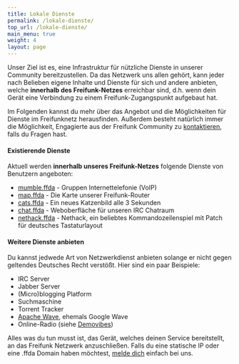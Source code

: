 ```yaml
---
title: Lokale Dienste
permalink: /lokale-dienste/
top_url: /lokale-dienste/
main_menu: true
weight: 4
layout: page
---
```




Unser Ziel ist es, eine Infrastruktur für nützliche Dienste in unserer Community bereitzustellen. Da das Netzwerk uns allen gehört, kann jeder nach Belieben eigene Inhalte und Dienste für sich und andere anbieten, welche **innerhalb des Freifunk-Netzes** erreichbar sind, d.h. wenn dein Gerät eine Verbindung zu einem Freifunk-Zugangspunkt aufgebaut hat.

Im Folgenden kannst du mehr über das Angebot und die Möglichkeiten für Dienste im Freifunknetz herausfinden. Außerdem besteht natürlich immer die Möglichkeit, Engagierte aus der Freifunk Community zu [kontaktieren](/kontakt), falls du Fragen hast.


#### Existierende Dienste

Aktuell werden **innerhalb unseres Freifunk-Netzes** folgende Dienste von Benutzern angeboten:

* [mumble.ffda](mumble://mumble.ffda) - Gruppen Internettelefonie (VoIP)
* [map.ffda](http://map.ffda) - Die Karte unserer Freifunk-Router
* [cats.ffda](http://cats.ffda) - Ein neues Katzenbild alle 3 Sekunden
* [chat.ffda](http://chat.ffda) - Weboberfläche für unseren IRC Chatraum
* [nethack.ffda](ssh://nethack@nethack.ffda) - Nethack, ein beliebtes Kommandozeilenspiel mit Patch für deutsches Tastaturlayout

#### Weitere Dienste anbieten

Du kannst jedwede Art von Netzwerkdienst anbieten solange er nicht gegen geltendes Deutsches Recht verstößt.
Hier sind ein paar Beispiele:

* IRC Server
* Jabber Server
* (Micro)blogging Platform
* Suchmaschine
* Torrent Tracker
* [Apache Wave](http://incubator.apache.org/wave/), ehemals Google Wave
* Online-Radio (siehe [Demovibes](https://gitorious.org/demovibes))


Alles was du tun musst ist, das Gerät, welches deinen Service bereitstellt, an das Freifunk Netzwerk anzuschließen. Falls du eine statische IP oder eine .ffda Domain haben möchtest, [melde dich](/kontakt/) einfach bei uns.

